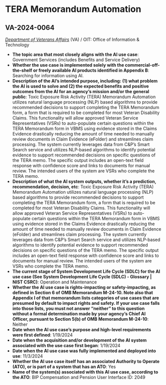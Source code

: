 # TERA Memorandum Automation
## VA-2024-0064
_[Department of Veterans Affairs](<../3_agency/Department of Veterans Affairs.md>)_ (VA) / OIT: Office of Information & Technology


+ **The topic area that most closely aligns with the AI use case**: Government Services (includes Benefits and Service Delivery)
+ **Whether the use case is implemented solely with the commercial-off-the-shelf or freely available AI products identified in Appendix B**: Searching for information using AI.
+ **Description of the AI’s intended purpose, including: (1) what problem the AI is used to solve and (2) the expected benefits and positive outcomes from the AI for an agency’s mission and/or the general public**: Toxic Exposure Risk Activity (TERA) Memorandum Automation utilizes natural language processing (NLP) based algorithms to provide recommended decisions to support completing the TERA Memorandum form, a form that is required to be completed for most Veteran Disability Claims. This functionality will allow approved Veteran Service Representatives (VSRs) to auto-populate certain questions within the TERA Memorandum form in VBMS using evidence stored in the Claims Evidence drastically reducing the amount of time needed to manually review documents in Claim Evidence (eFolder) and streamlines claim processing. The system currently leverages data from C&P’s Smart Search service and utilizes NLP-based algorithms to identify potential evidence to support recommended decisions on specific questions of the TERA memo. The specific output includes an open-text field response with confidence score and links to documents for manual review. The intended users of the system are VSRs who complete the TERA memo.
+ **Description of what the AI system outputs, whether it’s a prediction, recommendation, decision, etc**: Toxic Exposure Risk Activity (TERA) Memorandum Automation utilizes natural language processing (NLP) based algorithms to provide recommended decisions to support completing the TERA Memorandum form, a form that is required to be completed for most Veteran Disability Claims. This functionality will allow approved Veteran Service Representatives (VSRs) to auto-populate certain questions within the TERA Memorandum form in VBMS using evidence stored in the Claims Evidence drastically reducing the amount of time needed to manually review documents in Claim Evidence (eFolder) and streamlines claim processing. The system currently leverages data from C&P’s Smart Search service and utilizes NLP-based algorithms to identify potential evidence to support recommended decisions on specific questions of the TERA memo. The specific output includes an open-text field response with confidence score and links to documents for manual review. The intended users of the system are VSRs who complete the TERA memo.
+ **The current stage of System Development Life Cycle (SDLC) for the AI use case (See System Development Life Cycle (SDLC) - Glossary | NIST CSRC)**: Operation and Maintenance
+ **Whether the AI use case is rights-impacting or safety-impacting, as defined in Section 6 of OMB Memorandum M-24-10. Note also that Appendix I of that memorandum lists categories of use cases that are presumed by default to impact rights and safety. If your use case falls into those lists, you must not answer “neither” to this question without a formal determination made by your agency’s Chief AI Officer, pursuant to Section 5(b) of OMB Memorandum M-24-10**: Neither
+ **Date when the AI use case’s purpose and high-level requirements were first defined**: 1/19/2024
+ **Date when the acquisition and/or development of the AI system associated with the use case first began**: 1/19/2024
+ **Date when the AI use case was fully implemented and deployed into use**: 11/3/2024
+ **Whether the AI use case itself has an associated Authority to Operate (ATO), or is part of a system that has an ATO**: Yes
+ **Name of the system(s) associated with this AI use case, according to the ATO**: BIP Compensation and Pension User Interface ID: 2049